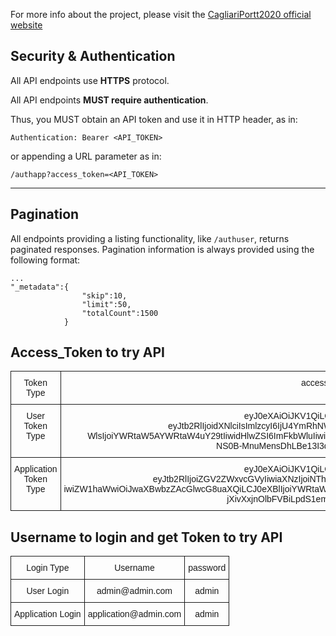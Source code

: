 For more info about the project, please visit the [CagliariPortt2020 official website](http://cp2020.crs4.it)

Security & Authentication
-------------------------
All API endpoints use **HTTPS** protocol.

All API endpoints **MUST require authentication**.



Thus, you MUST obtain an API token and use it in HTTP header, as in:

    Authentication: Bearer <API_TOKEN>

or appending a URL parameter as in:

    /authapp?access_token=<API_TOKEN>

***

Pagination
-------------------------

All endpoints providing a listing functionality, like `/authuser`, returns paginated responses.
Pagination information is always provided using the following format:

    ...
    "_metadata":{
                    "skip":10,
                    "limit":50,
                    "totalCount":1500
                }



Access_Token to try API
-----------------------

<style type="text/css">
.tg  {border-collapse:collapse;border-spacing:0;}
.tg td{font-family:Arial, sans-serif;font-size:14px;padding:10px 5px;border-style:solid;border-width:1px;overflow:hidden;word-break:normal;}
.tg th{font-family:Arial, sans-serif;font-size:14px;font-weight:normal;padding:10px 5px;border-style:solid;border-width:1px;overflow:hidden;word-break:normal;}
.tg .tg-baqh{text-align:center;vertical-align:top}
</style>
<table class="tg">
  <tr>
    <th class="tg-baqh">Token Type</th>
    <th class="tg-baqh">access_token</th>
  </tr>
  <tr>
    <td class="tg-baqh">User Token Type</td>
    <td class="tg-baqh">eyJ0eXAiOiJKV1QiLCJhbGciOiJIUzI1NiJ9.<br>eyJtb2RlIjoidXNlciIsImlzcyI6IjU4YmRhNWMxMzk1YTNkMjdhYmVjMzQ5YiIsImVtY<br>WlsIjoiYWRtaW5AYWRtaW4uY29tIiwidHlwZSI6ImFkbWluIiwiZW5hYmxlZCI6dHJ1ZSwiZXhwIjoxNDkwMDE3MDcyNDY4fQ.<br>NS0B-MnuMensDhLBe13I3dxzKWvqQeKQ5Z49cqmIeXs</td>
  </tr>
  <tr>
    <td class="tg-baqh">Application Token Type</td>
    <td class="tg-baqh">eyJ0eXAiOiJKV1QiLCJhbGciOiJIUzI1NiJ9.<br>eyJtb2RlIjoiZGV2ZWxvcGVyIiwiaXNzIjoiNThjNmQyNGMxMWFmMTA4MWY2OTYwZTE3I<br>iwiZW1haWwiOiJwaXBwbzZAcGlwcG8uaXQiLCJ0eXBlIjoiYWRtaW5BcHAiLCJlbmFibGVkIjp0cnVlLCJleHAiOjE0OTAwMjk3NzMwNzh9.<br>jXivXxjnOlbFVBiLpdS1em2__EvS08Ms4pf5jtVz9Mo</td>
  </tr>
</table>


Username to login and get Token to try API
------------------------------------------------

<style type="text/css">
.tg  {border-collapse:collapse;border-spacing:0;}
.tg td{font-family:Arial, sans-serif;font-size:14px;padding:10px 5px;border-style:solid;border-width:1px;overflow:hidden;word-break:normal;}
.tg th{font-family:Arial, sans-serif;font-size:14px;font-weight:normal;padding:10px 5px;border-style:solid;border-width:1px;overflow:hidden;word-break:normal;}
.tg .tg-baqh{text-align:center;vertical-align:top}
</style>
<table class="tg">
  <tr>
    <th class="tg-baqh">Login Type</th>
    <th class="tg-baqh">Username</th>
    <th class="tg-baqh">password</th>
  </tr>
  <tr>
    <td class="tg-baqh">User Login</td>
    <td class="tg-baqh">admin@admin.com</td>
    <td class="tg-baqh">admin</td>
  </tr>
  <tr>
    <td class="tg-baqh">Application Login</td>
        <td class="tg-baqh">application@admin.com</td>
        <td class="tg-baqh">admin</td>
  </tr>
</table>